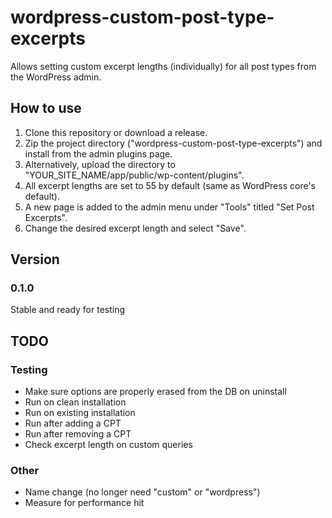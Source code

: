 # wordpress-custom-post-type-excerpts
Allows setting custom excerpt lengths (individually) for all post types from the WordPress admin.

## How to use
1. Clone this repository or download a release.
1. Zip the project directory ("wordpress-custom-post-type-excerpts") and install from the admin plugins page.
1. Alternatively, upload the directory to  "YOUR_SITE_NAME/app/public/wp-content/plugins".
1. All excerpt lengths are set to 55 by default (same as WordPress core's default).
1. A new page is added to the admin menu under "Tools" titled "Set Post Excerpts".
1. Change the desired excerpt length and select "Save".

## Version

### 0.1.0
Stable and ready for testing

## TODO
### Testing
- Make sure options are properly erased from the DB on uninstall
- Run on clean installation
- Run on existing installation
- Run after adding a CPT
- Run after removing a CPT
- Check excerpt length on custom queries

### Other
- Name change (no longer need "custom" or "wordpress")
- Measure for performance hit
